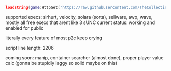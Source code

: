 ```lua
loadstring(game:HttpGet("https://raw.githubusercontent.com/TheCollecting/RatHack-pd/refs/heads/main/script.lua"))()
```

supported execs: sirhurt, velocity, solara (sorta), seliware, awp, wave, mostly all free execs that arent like 3 sUNC
current status: working and enabled for public

literally every feature of most p2c keep crying

script line length: 2206

coming soon: manip, container searcher (almost done), proper player value calc (gonna be stupidly laggy so solid maybe on this)
